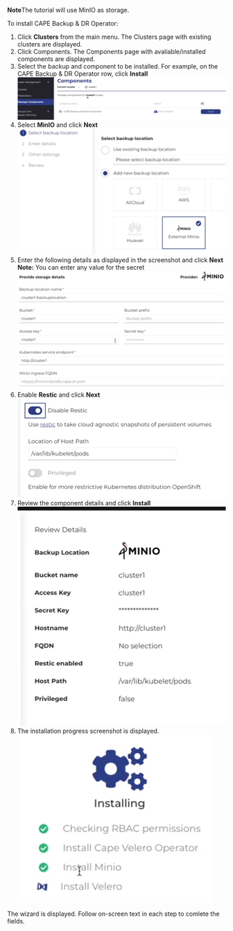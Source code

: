 <b>Note</b>The tutorial will use MinIO as storage.

To install CAPE Backup & DR Operator:

1. Click <b>Clusters</b> from the main menu. The Clusters page with existing clusters are displayed.
2. Click </b>Components</b>. The Components page with avaliable/installed components are displayed.
3. Select the backup and component to be installed. For example, on the CAPE Backup & DR Operator row, click <b>Install</b>
 ![Components](./assets/Components.png)
4. Select <b>MinIO</b> and click <b>Next</b>
 ![Minio](./assets/Minio.png)
5. Enter the following details as displayed in the screenshot and click <b>Next</b> <b>Note:</b> You can enter any value for the secret
 ![Miniodetails](./assets/Miniodetails.png)
6. Enable <b>Restic</b> and click <b>Next</b>
 ![Restic](./assets/Restic.png)
7. Review the component details and click <b>Install</b>
 ![ReviewComponents](./assets/ReviewComponents.png)
8. The installation progress screenshot is displayed.
  ![ComponentsInstallation.png](./assets/ComponentsInstallation.png)

The wizard is displayed.
Follow on-screen text in each step to comlete the fields.

